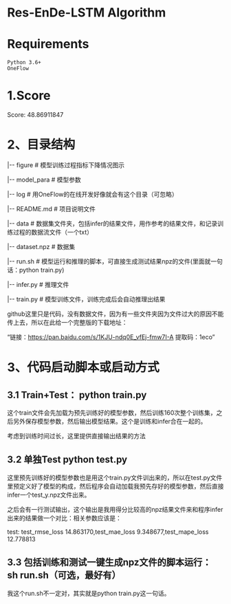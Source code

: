 # Res-EnDe-LSTM Algorithm

# Requirements

```
Python 3.6+
OneFlow
```
# 1.Score 
Score:  48.86911847

# 2、目录结构

|-- figure # 模型训练过程指标下降情况图示

|-- model_para # 模型参数

|-- log # 用OneFlow的在线开发好像就会有这个目录（可忽略）

|-- README.md # 项目说明文件

|-- data # 数据集文件夹，包括infer的结果文件，用作参考的结果文件，和记录训练过程的数据流文件（一个txt）

|-- dataset.npz # 数据集

|-- run.sh # 模型运行和推理的脚本，可直接生成测试结果npz的文件(里面就一句话：python train.py)

|-- infer.py # 推理文件

|-- train.py # 模型训练文件，训练完成后会自动推理出结果

github这里只是代码，没有数据文件，因为有一些文件夹因为文件过大的原因不能传上去，所以在此给一个完整版的下载地址：

“链接：https://pan.baidu.com/s/1KJU-ndq0E_vfEj-fmw7I-A 
提取码：1eco”

# 3、代码启动脚本或启动方式

## 3.1 Train+Test：  python train.py

这个train文件会先加载为预先训练好的模型参数，然后训练160次整个训练集，之后另外保存模型参数，然后输出模型结果。这个是训练和infer合在一起的。

考虑到训练时间过长，这里提供直接输出结果的方法

## 3.2 单独Test python test.py
这里预先训练好的模型参数也是用这个train.py文件训出来的，所以在test.py文件里预定义好了模型的构成，然后程序会自动加载我预先存好的模型参数，然后直接infer一个test_y.npz文件出来。

之后会有一行测试输出，这个输出是我用得分比较高的npz结果文件来和程序infer出来的结果做一个对比：相关参数应该是：

test: test_rmse_loss 14.863170,test_mae_loss 9.348677,test_mape_loss 12.778813
## 3.3 包括训练和测试一键生成npz文件的脚本运行： sh run.sh（可选，最好有）

我这个run.sh不一定对，其实就是python train.py这一句话。

